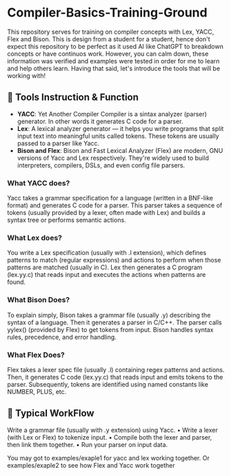 # Compiler-Basics-Training-Ground

This repository serves for training on compiler concepts with Lex, YACC, Flex and Bison. This is design from a student for a student, hence don't expect this repository to be perfect as it used AI like ChatGPT to breakdown concepts or have continuos work. However, you can calm down, these information was verified and examples were tested in order for me to learn and help others learn. Having that said, let's introduce the tools that will be working with!

## 🔨 Tools Instruction & Function

- **YACC**: Yet Another Compiler Compiler is a sintax analyzer (parser) generator. In other words it generates C code for a parser.
- **Lex**: A lexical analyzer generator — it helps you write programs that split input text into meaningful units called tokens. These tokens are usually passed to a parser like Yacc.
- **Bison and Flex**: Bison and Fast Lexical Analyzer (Flex) are modern, GNU versions of Yacc and Lex respectively. They're widely used to build interpreters, compilers, DSLs, and even config file parsers.

### What YACC does?

Yacc takes a grammar specification for a language (written in a BNF-like format) and generates C code for a parser. This parser takes a sequence of tokens (usually provided by a lexer, often made with Lex) and builds a syntax tree or performs semantic actions.

### What Lex does?

You write a Lex specification (usually with .l extension), which defines patterns to match (regular expressions) and actions to perform when those patterns are matched (usually in C). Lex then generates a C program (lex.yy.c) that reads input and executes the actions when patterns are found.


### What Bison Does?

To explain simply, Bison takes a grammar file (usually .y) describing the syntax of a language. Then it generates a parser in C/C++. The parser calls yylex() (provided by Flex) to get tokens from input. Bison handles syntax rules, precedence, and error handling.

### What Flex Does?

Flex takes a lexer spec file (usually .l) containing regex patterns and actions. Then, it generates C code (lex.yy.c) that reads input and emits tokens to the parser. Subsequently, tokens are identified using named constants like NUMBER, PLUS, etc.


## 🌊 Typical WorkFlow

Write a grammar file (usually with .y extension) using Yacc.
    • Write a lexer (with Lex or Flex) to tokenize input.
    • Compile both the lexer and parser, then link them together.
    • Run your parser on input data.

You may got to examples/exaple1 for yacc and lex working together. Or examples/exaple2 to see how Flex and Yacc work together


